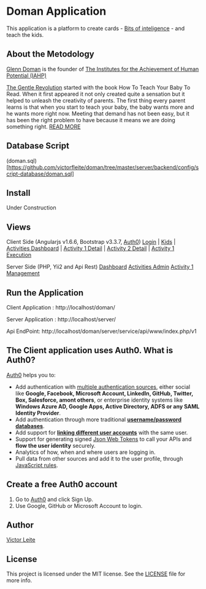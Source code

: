 # Doman Application

This application is a platform to create cards - [Bits of inteligence](http://www.gentlerevolution.com/mm5/merchant.mvc?Screen=CTGY&Category_Code=BOT) - and teach the kids.

## About the Metodology

[Glenn Doman](http://www.iahp.org/about-us/about-glenn-doman) is the founder of [The Institutes for the Achievement of Human Potential (IAHP)](http://www.iahp.org)

[The Gentle Revolution](http://www.gentlerevolution.com/mm5/merchant.mvc?Screen=SFNT&Store_Code=G) started with the book How To Teach Your Baby To Read. When it first appeared it not only created quite a sensation but it helped to unleash the creativity of parents. The first thing every parent learns is that when you start to teach your baby, the baby wants more and he wants more right now. Meeting that demand has not been easy, but it has been the right problem to have because it means we are doing something right. [READ MORE](http://www.gentlerevolution.com/mm5/merchant.mvc?Screen=ABOUT&Store_Code=G)

## Database Script

(doman.sql)[https://github.com/victorfleite/doman/tree/master/server/backend/config/script-database/doman.sql]


## Install

Under Construction

## Views

Client Side (Angularjs v1.6.6, Bootstrap v3.3.7, [Auth0](https://auth0.com))
[Login](https://github.com/victorfleite/doman/tree/master/assets/screenshots/client-login-auth0.png) |
[Kids](https://github.com/victorfleite/doman/tree/master/assets/screenshots/client-kids-choose.png) |
[Activities Dashboard](https://github.com/victorfleite/doman/tree/master/assets/screenshots/client-activities.png) |
[Activity 1 Detail](https://github.com/victorfleite/doman/tree/master/assets/screenshots/client-activity-datail.png) |
[Activity 2 Detail](https://github.com/victorfleite/doman/tree/master/assets/screenshots/client-activity2-datail.png) |
[Activity 1 Execution](https://github.com/victorfleite/doman/tree/master/assets/screenshots/client-activity-execution.png)

Server Side (PHP, Yii2 and Api Rest)
[Dashboard](https://github.com/victorfleite/doman/tree/master/assets/screenshots/server-dashboard.png)
[Activities Admin](https://github.com/victorfleite/doman/tree/master/assets/screenshots/server-activities-admin.png)
[Activity 1 Management](https://github.com/victorfleite/doman/tree/master/assets/screenshots/server-activity-managment.png)

## Run the Application

Client Application : http://localhost/doman/

Server Application : http://localhost/server/

Api EndPoint: http://localhost/doman/server/service/api/www/index.php/v1

## The Client application uses Auth0. What is Auth0?

[Auth0](https://auth0.com) helps you to:

* Add authentication with [multiple authentication sources](https://docs.auth0.com/identityproviders), either social like **Google, Facebook, Microsoft Account, LinkedIn, GitHub, Twitter, Box, Salesforce, amont others**, or enterprise identity systems like **Windows Azure AD, Google Apps, Active Directory, ADFS or any SAML Identity Provider**.
* Add authentication through more traditional **[username/password databases](https://docs.auth0.com/mysql-connection-tutorial)**.
* Add support for **[linking different user accounts](https://docs.auth0.com/link-accounts)** with the same user.
* Support for generating signed [Json Web Tokens](https://docs.auth0.com/jwt) to call your APIs and **flow the user identity** securely.
* Analytics of how, when and where users are logging in.
* Pull data from other sources and add it to the user profile, through [JavaScript rules](https://docs.auth0.com/rules).

## Create a free Auth0 account

1. Go to [Auth0](https://auth0.com/signup) and click Sign Up.
2. Use Google, GitHub or Microsoft Account to login.

## Author

[Victor Leite](https://www.linkedin.com/in/victor-leite-software-engineer/)

## License

This project is licensed under the MIT license. See the [LICENSE](LICENSE.txt) file for more info.

